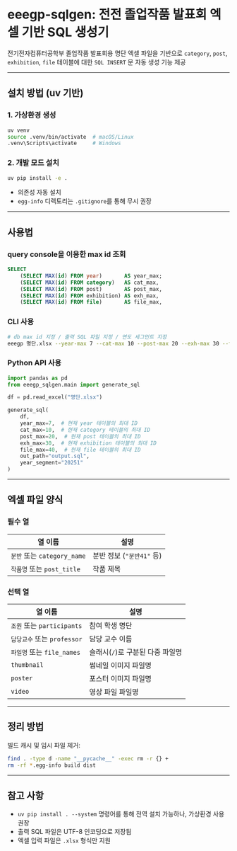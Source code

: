 # eeegp-sqlgen: 전전 졸업작품 발표회 엑셀 기반 SQL 생성기

전기전자컴퓨터공학부 졸업작품 발표회용 명단 엑셀 파일을 기반으로
`category`, `post`, `exhibition`, `file` 테이블에 대한 `SQL INSERT` 문 자동 생성 기능 제공

---

## 설치 방법 (uv 기반)

### 1. 가상환경 생성

```bash
uv venv
source .venv/bin/activate  # macOS/Linux
.venv\Scripts\activate     # Windows
```

### 2. 개발 모드 설치

```bash
uv pip install -e .
```

- 의존성 자동 설치
- `egg-info` 디렉토리는 `.gitignore`를 통해 무시 권장

---

## 사용법

### query console을 이용한 max id 조회

```sql
SELECT
    (SELECT MAX(id) FROM year)       AS year_max;
    (SELECT MAX(id) FROM category)   AS cat_max,
    (SELECT MAX(id) FROM post)       AS post_max,
    (SELECT MAX(id) FROM exhibition) AS exh_max,
    (SELECT MAX(id) FROM file)       AS file_max,
```

### CLI 사용

```bash
# db max id 지정 / 출력 SQL 파일 지정 / 연도 세그먼트 지정
eeegp 명단.xlsx --year-max 7 --cat-max 10 --post-max 20 --exh-max 30 --file-max 40 -o output.sql --year 20252
```

### Python API 사용

```python
import pandas as pd
from eeegp_sqlgen.main import generate_sql

df = pd.read_excel("명단.xlsx")

generate_sql(
    df,
    year_max=7,  # 현재 year 테이블의 최대 ID
    cat_max=10,  # 현재 category 테이블의 최대 ID
    post_max=20,  # 현재 post 테이블의 최대 ID
    exh_max=30,  # 현재 exhibition 테이블의 최대 ID
    file_max=40,  # 현재 file 테이블의 최대 ID
    out_path="output.sql",
    year_segment="20251"
)
```

---

## 엑셀 파일 양식

### 필수 열

| 열 이름                     | 설명                      |
| --------------------------- | ------------------------- |
| `분반` 또는 `category_name` | 분반 정보 (`"분반41"` 등) |
| `작품명` 또는 `post_title`  | 작품 제목                 |

### 선택 열

| 열 이름                     | 설명                             |
| --------------------------- | -------------------------------- |
| `조원` 또는 `participants`  | 참여 학생 명단                   |
| `담당교수` 또는 `professor` | 담당 교수 이름                   |
| `파일명` 또는 `file_names`  | 슬래시(`/`)로 구분된 다중 파일명 |
| `thumbnail`                 | 썸네일 이미지 파일명             |
| `poster`                    | 포스터 이미지 파일명             |
| `video`                     | 영상 파일 파일명                 |

---

## 정리 방법

빌드 캐시 및 임시 파일 제거:

```bash
find . -type d -name "__pycache__" -exec rm -r {} +
rm -rf *.egg-info build dist
```

---

## 참고 사항

- `uv pip install . --system` 명령어를 통해 전역 설치 가능하나, 가상환경 사용 권장
- 출력 SQL 파일은 UTF-8 인코딩으로 저장됨
- 엑셀 입력 파일은 `.xlsx` 형식만 지원
